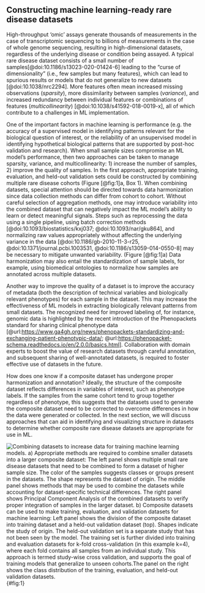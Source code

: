 ## Constructing machine learning-ready rare disease datasets

High-throughput ‘omic’ assays generate thousands of measurements in the case of transcriptomic sequencing to billions of measurements in the case of whole genome sequencing, resulting in high-dimensional datasets, regardless of the underlying disease or condition being assayed. 
A typical rare disease dataset consists of a small number of samples[@doi:10.1186/s13023-020-01424-6] leading to the “curse of dimensionality” (i.e., few samples but many features), which can lead to spurious results or models that do not generalize to new datasets [@doi:10.1038/nrc2294].
More features often mean increased missing observations (_sparsity_), more dissimilarity between samples (_variance_), and increased redundancy between individual features or combinations of features (_multicollinearity_) [@doi:10.1038/s41592-018-0019-x], all of which contribute to a challenges in ML implementation.

One of the important factors in machine learning is performance (e.g. the accuracy of a supervised model in identifying patterns relevant for the biological question of interest, or the reliability of an unsupervised model in identifying hypothetical biological patterns that are supported by post-hoc validation and research). 
When small sample sizes compromise an ML model’s performance, then two approaches can be taken to manage sparsity, variance, and multicollinearity: 1) increase the number of samples, 2) improve the quality of samples. 
In the first approach, appropriate training, evaluation, and held-out validation sets could be constructed by combining multiple rare disease cohorts (Figure [@fig:1]a, Box 1). 
When combining datasets, special attention should be directed towards data harmonization since data collection methods can differ from cohort to cohort. 
Without careful selection of aggregation methods, one may introduce variability into the combined dataset that can negatively impact the ML model’s ability to learn or detect meaningful signals. 
Steps such as reprocessing the data using a single pipeline, using batch correction methods [@doi:10.1093/biostatistics/kxj037; @doi:10.1093/nar/gku864], and normalizing raw values appropriately without affecting the underlying variance in the data [@doi:10.1186/gb-2010-11-3-r25, @doi:10.1371/journal.pcbi.1003531, @doi:10.1186/s13059-014-0550-8] may be necessary to mitigate unwanted variability. (Figure [@fig:1]a)
Data harmonization may also entail the standardization of sample labels, for example, using biomedical ontologies to normalize how samples are annotated across multiple datasets.

Another way to improve the quality of a dataset is to improve the accuracy of metadata (both the description of technical variables and biologically relevant phenotypes) for each sample in the dataset. 
This may increase the effectiveness of ML models in extracting biologically relevant patterns from small datasets. 
The recognized need for improved labeling of, for instance, genomic data is highlighted by the recent introduction of the Phenopackets standard for sharing clinical phenotype data [@url:https://www.ga4gh.org/news/phenopackets-standardizing-and-exchanging-patient-phenotypic-data/; @url:https://phenopacket-schema.readthedocs.io/en/2.0.0/basics.html].
Collaboration with domain experts to boost the value of research datasets through careful annotation, and subsequent sharing of well-annotated datasets, is required to foster effective use of datasets in the future.

How does one know if a composite dataset has undergone proper harmonization and annotation? 
Ideally, the structure of the composite dataset reflects differences in variables of interest, such as phenotype labels. 
If the samples from the same cohort tend to group together regardless of phenotype, this suggests that the datasets used to generate the composite dataset need to be corrected to overcome differences in how the data were generated or collected. 
In the next section, we will discuss approaches that can aid in identifying and visualizing structure in datasets to determine whether composite rare disease datasets are appropriate for use in ML.

![Combining datasets to increase data for training machine learning models. a) Appropriate methods are required to combine smaller datasets into a larger composite dataset: The left panel shows multiple small rare disease datasets that need to be combined to form a dataset of higher sample size. The color of the samples suggests classes or groups present in the datasets. The shape represents the dataset of origin. The middle panel shows methods that may be used to combine the datasets while accounting for dataset-specific technical differences. The right panel shows Principal Component Analysis of the combined datasets to verify proper integration of samples in the larger dataset. b) Composite datasets can be used to make training, evaluation, and validation datasets for machine learning: Left panel shows the division of the composite dataset into training dataset and a held-out validation dataset (top). Shapes indicate the study of origin. The held-out validation set is a separate study that has not been seen by the model. The training set is further divided into training and evaluation datasets for k-fold cross-validation (in this example k=4), where each fold contains all samples from an individual study. This approach is termed study-wise cross validation, and supports the goal of training models that generalize to unseen cohorts.The panel on the right shows the class distribution of the training, evaluation, and held-out validation datasets.](images/figures/lower-res-figures/figure-1-combining-datasets.png){#fig:1}
